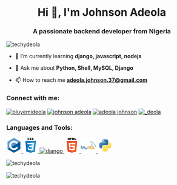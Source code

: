 <h1 align="center">Hi 👋, I'm Johnson Adeola</h1>
<h3 align="center">A passionate backend developer from Nigeria</h3>

<p align="left"> <img src="https://komarev.com/ghpvc/?username=techydeola&label=Profile%20views&color=0e75b6&style=flat" alt="techydeola" /> </p>

- 🌱 I’m currently learning **django, javascript, nodejs**

- 💬 Ask me about **Python, Shell, MySQL, Django**

- 📫 How to reach me **adeola.johnson.37@gmail.com**

<h3 align="left">Connect with me:</h3>
<p align="left">
<a href="https://twitter.com/oluyemideola" target="blank"><img align="center" src="https://raw.githubusercontent.com/rahuldkjain/github-profile-readme-generator/master/src/images/icons/Social/twitter.svg" alt="oluyemideola" height="30" width="40" /></a>
<a href="www.linkedin.com/in/johnson-adeola-21148b220" target="blank"><img align="center" src="https://raw.githubusercontent.com/rahuldkjain/github-profile-readme-generator/master/src/images/icons/Social/linked-in-alt.svg" alt="johnson adeola" height="30" width="40" /></a>
<a href="https://kaggle.com/adeola johnson" target="blank"><img align="center" src="https://raw.githubusercontent.com/rahuldkjain/github-profile-readme-generator/master/src/images/icons/Social/kaggle.svg" alt="adeola johnson" height="30" width="40" /></a>
<a href="https://www.leetcode.com/_deola" target="blank"><img align="center" src="https://raw.githubusercontent.com/rahuldkjain/github-profile-readme-generator/master/src/images/icons/Social/leet-code.svg" alt="_deola" height="30" width="40" /></a>
</p>

<h3 align="left">Languages and Tools:</h3>
<p align="left"> <a href="https://www.cprogramming.com/" target="_blank" rel="noreferrer"> <img src="https://raw.githubusercontent.com/devicons/devicon/master/icons/c/c-original.svg" alt="c" width="40" height="40"/> </a> <a href="https://www.w3schools.com/css/" target="_blank" rel="noreferrer"> <img src="https://raw.githubusercontent.com/devicons/devicon/master/icons/css3/css3-original-wordmark.svg" alt="css3" width="40" height="40"/> </a> <a href="https://www.djangoproject.com/" target="_blank" rel="noreferrer"> <img src="https://cdn.worldvectorlogo.com/logos/django.svg" alt="django" width="40" height="40"/> </a> <a href="https://www.w3.org/html/" target="_blank" rel="noreferrer"> <img src="https://raw.githubusercontent.com/devicons/devicon/master/icons/html5/html5-original-wordmark.svg" alt="html5" width="40" height="40"/> </a> <a href="https://www.mysql.com/" target="_blank" rel="noreferrer"> <img src="https://raw.githubusercontent.com/devicons/devicon/master/icons/mysql/mysql-original-wordmark.svg" alt="mysql" width="40" height="40"/> </a> <a href="https://www.python.org" target="_blank" rel="noreferrer"> <img src="https://raw.githubusercontent.com/devicons/devicon/master/icons/python/python-original.svg" alt="python" width="40" height="40"/> </a> </p>

<p><img align="center" src="https://github-readme-stats.vercel.app/api/top-langs?username=techydeola&show_icons=true&locale=en&layout=compact" alt="techydeola" /></p>

<p><img align="center" src="https://github-readme-streak-stats.herokuapp.com/?user=techydeola&" alt="techydeola" /></p>
